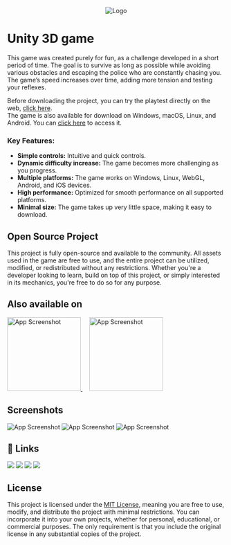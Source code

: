 
<p align="center">
  <img src="https://i.imgur.com/bT6j7L0.png" alt="Logo">
</p>

# Unity 3D game

This game was created purely for fun, as a challenge developed in a short period of time. The goal is to survive as long as possible while avoiding various obstacles and escaping the police who are constantly chasing you. The game’s speed increases over time, adding more tension and testing your reflexes.

Before downloading the project, you can try the playtest directly on the web, <a href="https://antonio-gorisek.itch.io/crazy-driver">click here</a>.<br>
The game is also available for download on Windows, macOS, Linux, and Android. You can <a href="https://antonio-gorisek.itch.io/crazy-driver-download">click here</a> to access it.

### Key Features:
- **Simple controls:** Intuitive and quick controls.
- **Dynamic difficulty increase:** The game becomes more challenging as you progress.
- **Multiple platforms:** The game works on Windows, Linux, WebGL, Android, and iOS devices.
- **High performance:** Optimized for smooth performance on all supported platforms.
- **Minimal size:** The game takes up very little space, making it easy to download.

## Open Source Project

This project is fully open-source and available to the community. 
All assets used in the game are free to use, and the entire project can be utilized, modified, or redistributed without any restrictions. 
Whether you're a developer looking to learn, build on top of this project, or simply interested in its mechanics, you're free to do so for any purpose.

## Also available on
<a href="https://antonio-gorisek.itch.io/crazy-driver" target="_blank">
  <img src="https://static.itch.io/images/badge-color.svg" alt="App Screenshot" width="170" />
</a>
&nbsp;&nbsp;&nbsp;
<a href="https://play.google.com/store/apps/details?id=com.Indigo.CrazyDriver" target="_blank">
  <img src="https://upload.wikimedia.org/wikipedia/commons/thumb/7/78/Google_Play_Store_badge_EN.svg/1280px-Google_Play_Store_badge_EN.svg.png" alt="App Screenshot" width="170" />
</a>


## Screenshots

![App Screenshot](https://i.imgur.com/tK7oPOR.png)
![App Screenshot](https://i.imgur.com/UG3GR3c.png)
![App Screenshot](https://i.imgur.com/Gc8kZVe.png)


## 🔗 Links
<div align="left">
  <a href="https://antonio-gorisek.web.app/"><img src="https://img.shields.io/badge/Portfolio-%2314354C.svg?style=for-the-badge&logo=GoogleChrome&logoColor=white"/></a>
  <a href="https://discordapp.com/users/252827534943584256"><img src="https://img.shields.io/badge/Discord-%2314354C.svg?style=for-the-badge&logo=Discord&logoColor=white"/></a>
  <a href="mailto:tonigorisek1@gmail.com"><img src="https://img.shields.io/badge/Gmail-%2314354C.svg?style=for-the-badge&logo=Gmail&logoColor=white"/></a>
  <a href="https://hr.linkedin.com/in/antonio-gorisek"><img src="https://img.shields.io/badge/LinkedIn-%2314354C.svg?style=for-the-badge&logo=LinkedIn&logoColor=white"/></a>
</div>

## License

This project is licensed under the [MIT License](https://github.com/Antonio-Gorisek/Crazy-Driver/blob/main/LICENSE), meaning you are free to use, modify, and distribute the project with minimal restrictions. You can incorporate it into your own projects, whether for personal, educational, or commercial purposes. The only requirement is that you include the original license in any substantial copies of the project.
